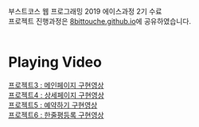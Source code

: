 <br/>

부스트코스 웹 프로그래밍 2019 에이스과정 2기 수료  
프로젝트 진행과정은 [8bittouche.github.io](https://8bittouche.github.io)에 공유하였습니다.  
<br/>

# Playing Video<br/>
[프로젝트3 : 메인페이지 구현영상](https://www.youtube.com/watch?v=dI7Y4rQE3a0)  
[프로젝트4 : 상세페이지 구현영상](https://www.youtube.com/watch?v=W35HbtCgfHg)  
[프로젝트5 : 예약하기 구현영상](https://www.youtube.com/watch?v=9fqcKbjdoVk)  
[프로젝트6 : 한줄평등록 구현영상](https://www.youtube.com/watch?v=5bdwvyC2RfY)  

